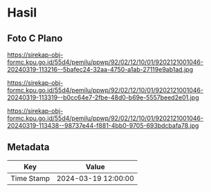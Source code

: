 # Hasil

## Foto C Plano

https://sirekap-obj-formc.kpu.go.id/55d4/pemilu/ppwp/92/02/12/10/01/9202121001046-20240319-113216--5bafec24-32aa-4750-a1ab-27119e9ab1ad.jpg

https://sirekap-obj-formc.kpu.go.id/55d4/pemilu/ppwp/92/02/12/10/01/9202121001046-20240319-113319--b0cc64e7-2fbe-48d0-b69e-5557beed2e01.jpg

https://sirekap-obj-formc.kpu.go.id/55d4/pemilu/ppwp/92/02/12/10/01/9202121001046-20240319-113438--98737e44-f881-4bb0-9705-693bdcbafa78.jpg


## Metadata

| Key        | Value               |
| ---------- | ------------------- |
| Time Stamp | 2024-03-19 12:00:00 |



